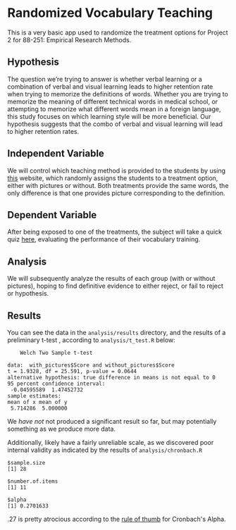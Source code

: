 # Randomized Vocabulary Teaching

This is a very basic app used to randomize the treatment options for Project 2 for 88-251: Empirical Research Methods.

## Hypothesis

The question we’re trying to answer is whether verbal learning or a combination of verbal and visual learning leads to higher retention rate when trying to memorize the definitions of words. Whether you are trying to memorize the meaning of different technical words in medical school, or attempting to memorize what different words mean in a foreign language, this study focuses on which learning style will be more beneficial. Our hypothesis suggests that the combo of verbal and visual learning will lead to higher retention rates.

## Independent Variable

We will control which teaching method is provided to the students by using [this](http://vocabulary-skmehta.rhcloud.com/) website, which randomly assigns the students to a treatment option, either with pictures or without. Both treatments provide the same words, the only difference is that one provides picture corresponding to the definition.

## Dependent Variable

After being exposed to one of the treatments, the subject will take a quick quiz [here](https://docs.google.com/forms/d/1ywbZPz-fGY8qCF7nAWD0zHgRAwyrA1XCBRwc85LYzgs/viewform?c=0&w=1), evaluating the performance of their vocabulary training.

## Analysis

We will subsequently analyze the results of each group (with or without pictures), hoping to find definitive evidence to either reject, or fail to reject or hypothesis.

## Results

You can see the data in the `analysis/results` directory, and the results of a preliminary t-test , according to `analysis/t_test.R` below:

```
	Welch Two Sample t-test

data:  with_pictures$Score and without_pictures$Score
t = 1.9328, df = 25.591, p-value = 0.0644
alternative hypothesis: true difference in means is not equal to 0
95 percent confidence interval:
 -0.04595589  1.47452732
sample estimates:
mean of x mean of y 
 5.714286  5.000000 
```

We *have not* not produced a significant result so far, but may potentially something as we produce more data.

Additionally, likely have a fairly unreliable scale, as we discovered poor internal validity as indicated by the results of `analysis/chronbach.R`

```
$sample.size
[1] 28

$number.of.items
[1] 11

$alpha
[1] 0.2701633
```

.27 is pretty atrocious according to the [rule of thumb](https://en.wikipedia.org/wiki/Cronbach%27s_alpha#Internal_consistency) for Cronbach's Alpha.
